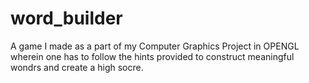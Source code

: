 # word_builder
A game I made as a part of my Computer Graphics Project in OPENGL wherein one has to follow the hints provided to construct meaningful wondrs and create a high socre.
